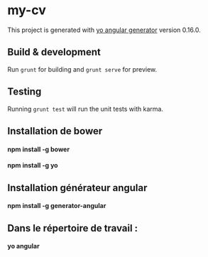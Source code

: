 # my-cv

This project is generated with [yo angular generator](https://github.com/yeoman/generator-angular)
version 0.16.0.

## Build & development

Run `grunt` for building and `grunt serve` for preview.

## Testing

Running `grunt test` will run the unit tests with karma.

## Installation de bower
#### npm install -g bower
#### npm install -g yo

## Installation générateur angular
#### npm install -g generator-angular

## Dans le répertoire de travail :
#### yo angular

